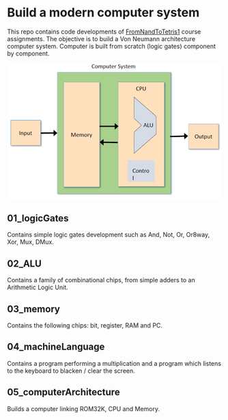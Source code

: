 # Build a modern computer system
This repo contains code developments of [FromNandToTetris1](https://www.nand2tetris.org/) course assignments. The objective is to build a Von Neumann architecture computer system. Computer is built from scratch (logic gates) component by component. 

![](vonNeumannArchitecture.PNG)

## 01_logicGates
Contains simple logic gates development such as And, Not, Or, Or8way, Xor, Mux, DMux.

## 02_ALU
Contains a family of combinational chips, from simple adders to an Arithmetic Logic Unit.

## 03_memory
Contains the following chips: bit, register, RAM and PC.

## 04_machineLanguage
Contains a program performing a multiplication and a program which listens to the keyboard to blacken / clear the screen.

## 05_computerArchitecture
Builds a computer linking ROM32K, CPU and Memory.
